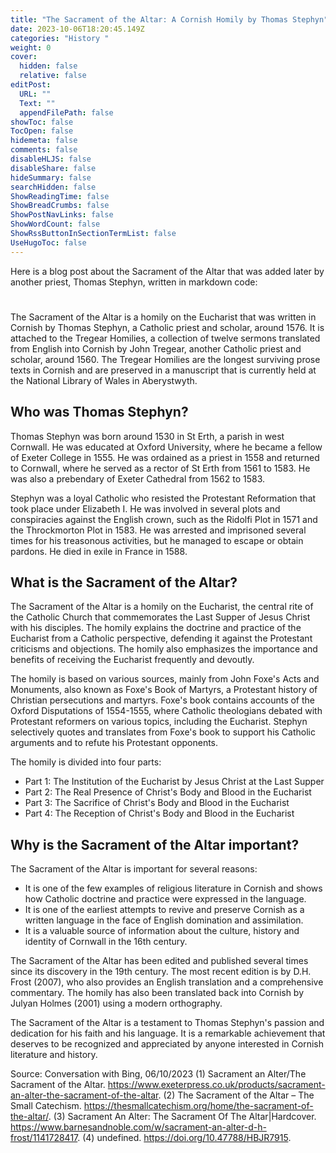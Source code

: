 ```yaml
---
title: "The Sacrament of the Altar: A Cornish Homily by Thomas Stephyn"
date: 2023-10-06T18:20:45.149Z
categories: "History "
weight: 0
cover:
  hidden: false
  relative: false
editPost:
  URL: ""
  Text: ""
  appendFilePath: false
showToc: false
TocOpen: false
hidemeta: false
comments: false
disableHLJS: false
disableShare: false
hideSummary: false
searchHidden: false
ShowReadingTime: false
ShowBreadCrumbs: false
ShowPostNavLinks: false
ShowWordCount: false
ShowRssButtonInSectionTermList: false
UseHugoToc: false
---
```

Here is a blog post about the Sacrament of the Altar that was added later by another priest, Thomas Stephyn, written in markdown code:

#
The Sacrament of the Altar is a homily on the Eucharist that was written in Cornish by Thomas Stephyn, a Catholic priest and scholar, around 1576. It is attached to the Tregear Homilies, a collection of twelve sermons translated from English into Cornish by John Tregear, another Catholic priest and scholar, around 1560. The Tregear Homilies are the longest surviving prose texts in Cornish and are preserved in a manuscript that is currently held at the National Library of Wales in Aberystwyth.

## Who was Thomas Stephyn?

Thomas Stephyn was born around 1530 in St Erth, a parish in west Cornwall. He was educated at Oxford University, where he became a fellow of Exeter College in 1555. He was ordained as a priest in 1558 and returned to Cornwall, where he served as a rector of St Erth from 1561 to 1583. He was also a prebendary of Exeter Cathedral from 1562 to 1583.

Stephyn was a loyal Catholic who resisted the Protestant Reformation that took place under Elizabeth I. He was involved in several plots and conspiracies against the English crown, such as the Ridolfi Plot in 1571 and the Throckmorton Plot in 1583. He was arrested and imprisoned several times for his treasonous activities, but he managed to escape or obtain pardons. He died in exile in France in 1588.

## What is the Sacrament of the Altar?

The Sacrament of the Altar is a homily on the Eucharist, the central rite of the Catholic Church that commemorates the Last Supper of Jesus Christ with his disciples. The homily explains the doctrine and practice of the Eucharist from a Catholic perspective, defending it against the Protestant criticisms and objections. The homily also emphasizes the importance and benefits of receiving the Eucharist frequently and devoutly.

The homily is based on various sources, mainly from John Foxe's Acts and Monuments, also known as Foxe's Book of Martyrs, a Protestant history of Christian persecutions and martyrs. Foxe's book contains accounts of the Oxford Disputations of 1554-1555, where Catholic theologians debated with Protestant reformers on various topics, including the Eucharist. Stephyn selectively quotes and translates from Foxe's book to support his Catholic arguments and to refute his Protestant opponents.

The homily is divided into four parts:

- Part 1: The Institution of the Eucharist by Jesus Christ at the Last Supper
- Part 2: The Real Presence of Christ's Body and Blood in the Eucharist
- Part 3: The Sacrifice of Christ's Body and Blood in the Eucharist
- Part 4: The Reception of Christ's Body and Blood in the Eucharist

## Why is the Sacrament of the Altar important?

The Sacrament of the Altar is important for several reasons:

- It is one of the few examples of religious literature in Cornish and shows how Catholic doctrine and practice were expressed in the language.
- It is one of the earliest attempts to revive and preserve Cornish as a written language in the face of English domination and assimilation.
- It is a valuable source of information about the culture, history and identity of Cornwall in the 16th century.

The Sacrament of the Altar has been edited and published several times since its discovery in the 19th century. The most recent edition is by D.H. Frost (2007), who also provides an English translation and a comprehensive commentary. The homily has also been translated back into Cornish by Julyan Holmes (2001) using a modern orthography.

The Sacrament of the Altar is a testament to Thomas Stephyn's passion and dedication for his faith and his language. It is a remarkable achievement that deserves to be recognized and appreciated by anyone interested in Cornish literature and history.

Source: Conversation with Bing, 06/10/2023
(1) Sacrament an Alter/The Sacrament of the Altar. https://www.exeterpress.co.uk/products/sacrament-an-alter-the-sacrament-of-the-altar.
(2) The Sacrament of the Altar – The Small Catechism. https://thesmallcatechism.org/home/the-sacrament-of-the-altar/.
(3) Sacrament An Alter: The Sacrament Of The Altar|Hardcover. https://www.barnesandnoble.com/w/sacrament-an-alter-d-h-frost/1141728417.
(4) undefined. https://doi.org/10.47788/HBJR7915.